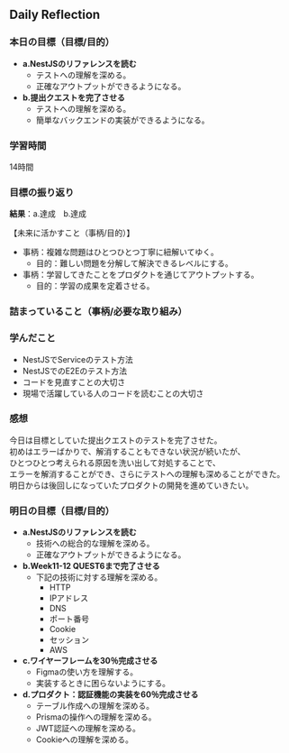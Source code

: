 ## Daily Reflection

### 本日の目標（目標/目的）
- **a.NestJSのリファレンスを読む**  
  - テストへの理解を深める。
  - 正確なアウトプットができるようになる。
- **b.提出クエストを完了させる**  
  - テストへの理解を深める。
  - 簡単なバックエンドの実装ができるようになる。

### 学習時間
14時間

### 目標の振り返り
**結果**：a.達成　b.達成

【未来に活かすこと（事柄/目的）】
- 事柄：複雑な問題はひとつひとつ丁寧に紐解いてゆく。
  - 目的：難しい問題を分解して解決できるレベルにする。
- 事柄：学習してきたことをプロダクトを通じてアウトプットする。
  - 目的：学習の成果を定着させる。

### 詰まっていること（事柄/必要な取り組み）

### 学んだこと
- NestJSでServiceのテスト方法
- NestJSでのE2Eのテスト方法
- コードを見直すことの大切さ
- 現場で活躍している人のコードを読むことの大切さ

### 感想
今日は目標としていた提出クエストのテストを完了させた。  
初めはエラーばかりで、解消することもできない状況が続いたが、  
ひとつひとつ考えられる原因を洗い出して対処することで、  
エラーを解消することができ、さらにテストへの理解も深めることができた。  
明日からは後回しになっていたプロダクトの開発を進めていきたい。

### 明日の目標（目標/目的）
- **a.NestJSのリファレンスを読む**  
  - 技術への総合的な理解を深める。
  - 正確なアウトプットができるようになる。
- **b.Week11-12 QUEST6まで完了させる**  
  - 下記の技術に対する理解を深める。
    - HTTP  
    - IPアドレス
    - DNS
    - ポート番号
    - Cookie
    - セッション
    - AWS
- **c.ワイヤーフレームを30％完成させる**  
  - Figmaの使い方を理解する。
  - 実装するときに困らないようにする。
- **d.プロダクト：認証機能の実装を60％完成させる**  
  - テーブル作成への理解を深める。
  - Prismaの操作への理解を深める。
  - JWT認証への理解を深める。
  - Cookieへの理解を深める。
